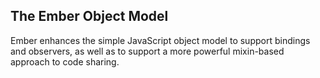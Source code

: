 ## The Ember Object Model

Ember enhances the simple JavaScript object model to support
bindings and observers, as well as to support a more powerful
mixin-based approach to code sharing.
